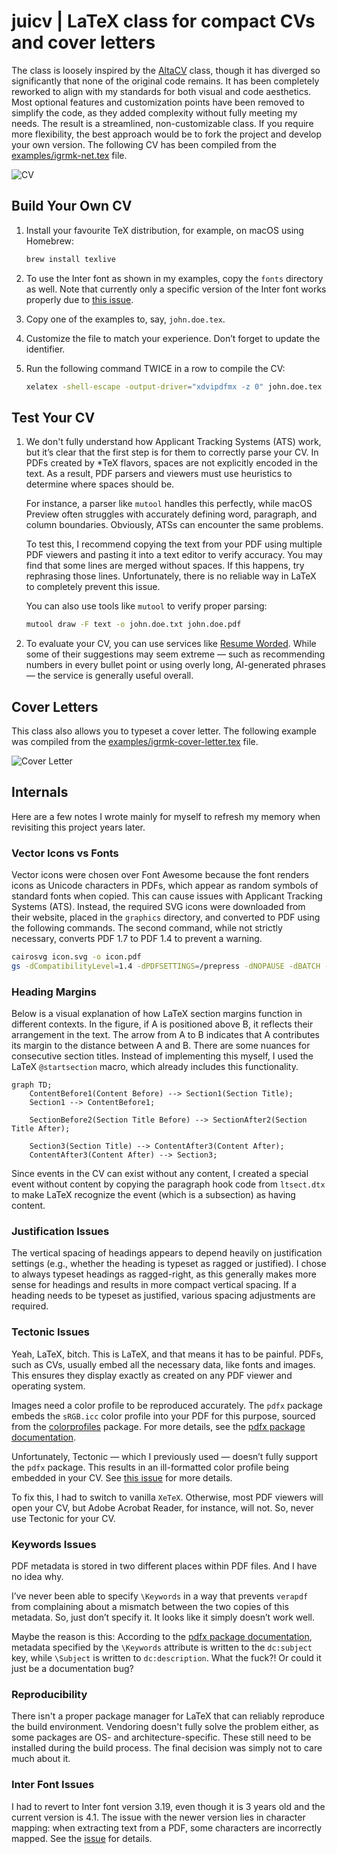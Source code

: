 # juicv | LaTeX class for compact CVs and cover letters

The class is loosely inspired by the [AltaCV](https://github.com/liantze/AltaCV) class, though it has
diverged so significantly that none of the original code remains.
It has been completely reworked to align with my standards for both
visual and code aesthetics. Most optional features and customization
points have been removed to simplify the code, as they added complexity
without fully meeting my needs. The result is a streamlined,
non-customizable class. If you require more flexibility, the best
approach would be to fork the project and develop your own version.
The following CV has been compiled from the [examples/igrmk-net.tex](examples/igrmk-net.tex) file.

![CV](https://github.com/igrmk/juicv/releases/latest/download/example-igrmk-net.png)

## Build Your Own CV

1. Install your favourite TeX distribution, for example, on macOS using Homebrew:

   ~~~bash
   brew install texlive
   ~~~

2. To use the Inter font as shown in my examples, copy the `fonts` directory as well.
   Note that currently only a specific version of the Inter font works properly due to
   [this issue](https://github.com/rsms/inter/issues/774).

3. Copy one of the examples to, say, `john.doe.tex`.

4. Customize the file to match your experience. Don’t forget to update the identifier.

5. Run the following command TWICE in a row to compile the CV:

   ~~~bash
   xelatex -shell-escape -output-driver="xdvipdfmx -z 0" john.doe.tex
   ~~~

## Test Your CV

1. We don't fully understand how Applicant Tracking Systems (ATS) work, but
   it’s clear that the first step is for them to correctly parse your CV.
   In PDFs created by \*TeX flavors, spaces are not explicitly encoded in the
   text. As a result, PDF parsers and viewers must use heuristics to determine
   where spaces should be.

   For instance, a parser like `mutool` handles this perfectly, while macOS
   Preview often struggles with accurately defining word, paragraph, and
   column boundaries. Obviously, ATSs can encounter the same problems.

   To test this, I recommend copying the text from your PDF using multiple
   PDF viewers and pasting it into a text editor to verify accuracy. You may
   find that some lines are merged without spaces. If this happens, try
   rephrasing those lines. Unfortunately, there is no reliable way in LaTeX
   to completely prevent this issue.

   You can also use tools like `mutool` to verify proper parsing:

   ~~~bash
   mutool draw -F text -o john.doe.txt john.doe.pdf
   ~~~

2. To evaluate your CV, you can use services like [Resume Worded](https://resumeworded.com/).
   While some of their suggestions may seem extreme — such as recommending numbers
   in every bullet point or using overly long, AI-generated phrases — the service
   is generally useful overall.

## Cover Letters

This class also allows you to typeset a cover letter.
The following example was compiled from the
[examples/igrmk-cover-letter.tex](examples/igrmk-cover-letter.tex) file.

![Cover Letter](https://github.com/igrmk/juicv/releases/latest/download/example-igrmk-cover-letter.png)

## Internals

Here are a few notes I wrote mainly for myself
to refresh my memory when revisiting this project years later.

### Vector Icons vs Fonts

Vector icons were chosen over Font Awesome
because the font renders icons as Unicode characters in PDFs,
which appear as random symbols of standard fonts when copied.
This can cause issues with Applicant Tracking Systems (ATS).
Instead, the required SVG icons were downloaded from their website,
placed in the `graphics` directory, and converted to PDF using the following commands.
The second command, while not strictly necessary,
converts PDF 1.7 to PDF 1.4 to prevent a warning.

~~~bash
cairosvg icon.svg -o icon.pdf
gs -dCompatibilityLevel=1.4 -dPDFSETTINGS=/prepress -dNOPAUSE -dBATCH -sDEVICE=pdfwrite -sOutputFile=icon-compat.pdf icon.pdf
~~~

### Heading Margins

Below is a visual explanation of how LaTeX section margins function in different contexts.
In the figure, if A is positioned above B, it reflects their arrangement in the text.
The arrow from A to B indicates that A contributes its margin to the distance between A and B.
There are some nuances for consecutive section titles.
Instead of implementing this myself,
I used the LaTeX `@startsection` macro, which already includes this functionality.

~~~mermaid
graph TD;
    ContentBefore1(Content Before) --> Section1(Section Title);
    Section1 --> ContentBefore1;

    SectionBefore2(Section Title Before) --> SectionAfter2(Section Title After);

    Section3(Section Title) --> ContentAfter3(Content After);
    ContentAfter3(Content After) --> Section3;
~~~

Since events in the CV can exist without any content,
I created a special event without content by copying the paragraph hook code from `ltsect.dtx`
to make LaTeX recognize the event (which is a subsection) as having content.

### Justification Issues

The vertical spacing of headings appears
to depend heavily on justification settings
(e.g., whether the heading is typeset as ragged or justified).
I chose to always typeset headings as ragged-right,
as this generally makes more sense for headings
and results in more compact vertical spacing.
If a heading needs to be typeset as justified,
various spacing adjustments are required.

### Tectonic Issues

Yeah, LaTeX, bitch. This is LaTeX, and that means it has to be painful.
PDFs, such as CVs, usually embed all the necessary data, like fonts and images.
This ensures they display exactly as created on any PDF viewer and operating system.

Images need a color profile to be reproduced accurately.
The `pdfx` package embeds the `sRGB.icc` color profile into your PDF for this purpose,
sourced from the [colorprofiles](https://ctan.org/pkg/colorprofiles) package.
For more details, see the [pdfx package documentation](https://mirrors.ctan.org/macros/latex/contrib/pdfx/pdfx.pdf).

Unfortunately, Tectonic — which I previously used — doesn’t fully support the
`pdfx` package. This results in an ill-formatted color profile being embedded in
your CV. See [this issue](https://github.com/tectonic-typesetting/tectonic/issues/838)
for more details.

To fix this, I had to switch to vanilla `XeTeX`. Otherwise, most PDF viewers
will open your CV, but Adobe Acrobat Reader, for instance, will not.
So, never use Tectonic for your CV.

### Keywords Issues

PDF metadata is stored in two different places within PDF files. And I have no idea why.

I’ve never been able to specify `\Keywords` in a way that prevents
`verapdf` from complaining about a mismatch between the two copies of this metadata.
So, just don’t specify it. It looks like it simply doesn’t work well.

Maybe the reason is this:
According to the [pdfx package documentation](https://mirrors.ctan.org/macros/latex/contrib/pdfx/pdfx.pdf),
metadata specified by the `\Keywords` attribute is written to the `dc:subject` key,
while `\Subject` is written to `dc:description`.
What the fuck?! Or could it just be a documentation bug?

### Reproducibility

There isn't a proper package manager for LaTeX
that can reliably reproduce the build environment.
Vendoring doesn't fully solve the problem either,
as some packages are OS- and architecture-specific.
These still need to be installed during the build process.
The final decision was simply not to care much about it.

### Inter Font Issues

I had to revert to Inter font version 3.19,
even though it is 3 years old and the current version is 4.1.
The issue with the newer version lies in character mapping:
when extracting text from a PDF, some characters are incorrectly mapped.
See the [issue](https://github.com/rsms/inter/issues/774) for details.
